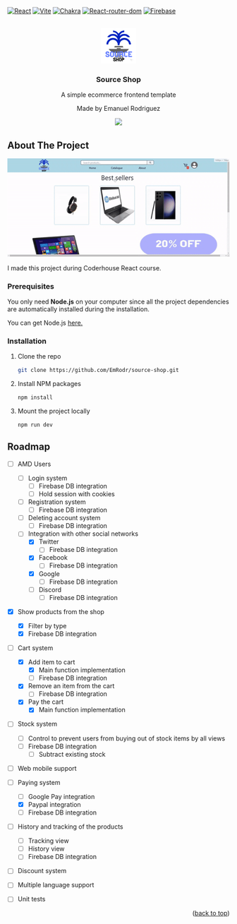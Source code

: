 
<a name="readme-top"></a>


[![React][React.js]][React-url]
[![Vite][Vite]][Vite-url]
[![Chakra][Chakra-ui]][Chakra-url]
[![React-router-dom][React-router-dom]][React-router-dom-url]
[![Firebase][Firebase]][Firebase-url]

<!-- PROJECT LOGO -->
<br />
<div align="center">
  <a href="https://github.com/EmRodr/source-shop">
    <img src="public/logo.png" alt="Logo" width="80" height="80">
  </a>

  <h3 align="center">Source Shop</h3>

  <p align="center">
    A simple ecommerce frontend template
  </p>
  <p align="center">
    Made by Emanuel Rodriguez
  </p>
<p>
 <a href='https://www.linkedin.com/in/erodriguezarr'><img src='https://img.shields.io/badge/-LinkedIn-black.svg?style=for-the-badge&logo=linkedin&colorB=555'/></a>
</p> 
</div>

## About The Project

[![Source Shop Screen Shot][project-screenshot]](https://example.com)

I made this project during Coderhouse React course. <!--It includes some of the basic functions of the most popular ecommerces nowadays, such as:-->





### Prerequisites

You only need **Node.js** on your computer since all the project dependencies are automatically installed during the installation.

You can get Node.js <a href='https://nodejs.org/en'>here.</a>

### Installation

1. Clone the repo
   ```sh
   git clone https://github.com/EmRodr/source-shop.git
   ```
2. Install NPM packages
   ```sh
   npm install
   ```
3. Mount the project locally
   ```sh
   npm run dev
   ```


<!-- ROADMAP -->
## Roadmap

- [ ] AMD Users
    - [ ] Login system
        - [ ] Firebase DB integration
        - [ ] Hold session with cookies
    - [ ] Registration system
        - [ ] Firebase DB integration
    - [ ] Deleting account system
        - [ ] Firebase DB integration
    - [ ] Integration with other social networks
        - [x] Twitter
            - [ ] Firebase DB integration
        - [x] Facebook
            - [ ] Firebase DB integration
        - [x] Google
            - [ ] Firebase DB integration
        - [ ] Discord
            - [ ] Firebase DB integration

- [X] Show products from the shop
    - [x] Filter by type
    - [X] Firebase DB integration
- [ ] Cart system
    - [x] Add item to cart
        - [x] Main function implementation
        - [ ] Firebase DB integration
    - [x] Remove an item from the cart
        - [ ] Firebase DB integration
    - [x] Pay the cart
        - [x] Main function implementation
- [ ] Stock system
    - [ ] Control to prevent users from buying out of stock items by all views
    - [ ] Firebase DB integration
        - [ ] Subtract existing stock

- [ ] Web mobile support
- [ ] Paying system
    - [ ] Google Pay integration
    - [x] Paypal integration
    - [ ] Firebase DB integration
- [ ] History and tracking of the products
   - [ ] Tracking view
   - [ ] History view
   - [ ] Firebase DB integration
- [ ] Discount system
- [ ] Multiple language support
- [ ] Unit tests




<p align="right">(<a href="#readme-top">back to top</a>)</p>



<!-- MARKDOWN LINKS & IMAGES -->
<!-- https://www.markdownguide.org/basic-syntax/#reference-style-links -->
[Next-url]: https://nextjs.org/
[React.js]: https://img.shields.io/badge/React-20232A?style=for-the-badge&logo=react&logoColor=61DAFB
[React-url]: https://reactjs.org/
[Chakra-ui]: https://img.shields.io/badge/chakra-%234ED1C5.svg?style=for-the-badge&logo=chakraui&logoColor=white
[Chakra-url]: https://chakra-ui.com/
[React-router-dom]: https://img.shields.io/badge/React_Router-CA4245?style=for-the-badge&logo=react-router&logoColor=white
[React-router-dom-url]: https://reactrouter.com/en/main
[Vite]:https://img.shields.io/badge/vite-%23646CFF.svg?style=for-the-badge&logo=vite&logoColor=white
[Vite-url]:https://vitejs.dev/
[Firebase]:https://img.shields.io/badge/firebase-%23039BE5.svg?style=for-the-badge&logo=firebase
[Firebase-url]:(https://firebase.google.com/)


<!--Screenshot links-->
[project-screenshot]:public/screenshot.gif